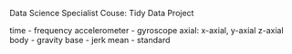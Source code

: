 Data Science Specialist Couse: Tidy Data Project

time - frequency
accelerometer - gyroscope
axial: x-axial, y-axial z-axial
body - gravity
base - jerk
mean - standard
